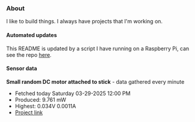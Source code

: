 ### About
I like to build things. I always have projects that I'm working on.

#### Automated updates
This README is updated by a script I have running on a Raspberry Pi, can see the repo [here](https://github.com/jdc-cunningham/raspi-git-repo-updater).

#### Sensor data


**Small random DC motor attached to stick** - data gathered every minute
- Fetched today Saturday 03-29-2025 12:00 PM
- Produced: 9.761 mW
- Highest: 0.034V 0.0011A
- [Project link](https://github.com/jdc-cunningham/turbine-raspi)